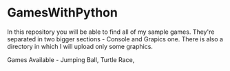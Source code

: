 # GamesWithPython

In this repository you will be able to find all of my sample games. They're separated in two bigger sections - Console and Grapics one.
There is also a directory in which I will upload only some graphics. 

Games Available - Jumping Ball,
                  Turtle Race,
                  

